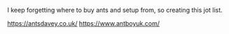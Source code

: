 I keep forgetting where to buy ants and setup from, so creating this jot list.

https://antsdavey.co.uk/
https://www.antboyuk.com/

